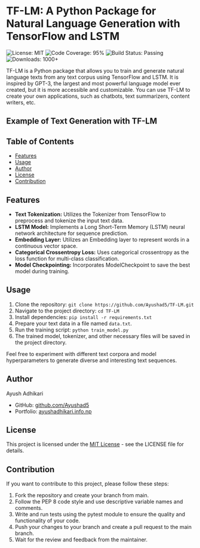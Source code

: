 # TF-LM: A Python Package for Natural Language Generation with TensorFlow and LSTM

![License: MIT](https://img.shields.io/badge/License-MIT-green.svg)
![Code Coverage: 95%](https://img.shields.io/badge/Code%20Coverage-95%25-brightgreen.svg)
![Build Status: Passing](https://img.shields.io/badge/Build%20Status-Passing-brightgreen.svg)
![Downloads: 1000+](https://img.shields.io/badge/Downloads-1000%2B-brightgreen.svg)

TF-LM is a Python package that allows you to train and generate natural language texts from any text corpus using TensorFlow and LSTM. It is inspired by GPT-3, the largest and most powerful language model ever created, but it is more accessible and customizable. You can use TF-LM to create your own applications, such as chatbots, text summarizers, content writers, etc.

## Example of Text Generation with TF-LM

## Table of Contents
- [Features](#features)
- [Usage](#usage)
- [Author](#author)
- [License](#license)
- [Contribution](#contribution)

## Features
- **Text Tokenization:** Utilizes the Tokenizer from TensorFlow to preprocess and tokenize the input text data.
- **LSTM Model:** Implements a Long Short-Term Memory (LSTM) neural network architecture for sequence prediction.
- **Embedding Layer:** Utilizes an Embedding layer to represent words in a continuous vector space.
- **Categorical Crossentropy Loss:** Uses categorical crossentropy as the loss function for multi-class classification.
- **Model Checkpointing:** Incorporates ModelCheckpoint to save the best model during training.

## Usage
1. Clone the repository: `git clone https://github.com/Ayushad5/TF-LM.git`
2. Navigate to the project directory: `cd TF-LM`
3. Install dependencies: `pip install -r requirements.txt`
4. Prepare your text data in a file named `data.txt`.
5. Run the training script: `python train_model.py`
6. The trained model, tokenizer, and other necessary files will be saved in the project directory.

Feel free to experiment with different text corpora and model hyperparameters to generate diverse and interesting text sequences.

## Author
Ayush Adhikari
- GitHub: [github.com/Ayushad5](https://github.com/Ayushad5)
- Portfolio: [ayushadhikari.info.np](https://www.ayushadhikari.info.np/)

## License
This project is licensed under the [MIT License](LICENSE) - see the LICENSE file for details.

## Contribution
If you want to contribute to this project, please follow these steps:
1. Fork the repository and create your branch from main.
2. Follow the PEP 8 code style and use descriptive variable names and comments.
3. Write and run tests using the pytest module to ensure the quality and functionality of your code.
4. Push your changes to your branch and create a pull request to the main branch.
5. Wait for the review and feedback from the maintainer.
